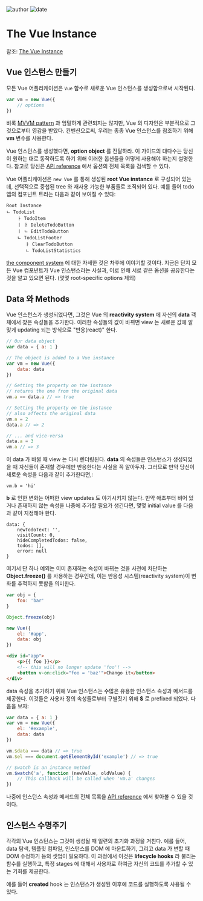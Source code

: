 
![author](https://img.shields.io/badge/author-daesungRa-lightgray.svg?style=flat-square)
![date](https://img.shields.io/badge/date-190905-lightgray.svg?style=flat-square)

# The Vue Instance

참조: [The Vue Instance](https://vuejs.org/v2/guide/instance.html)

## Vue 인스턴스 만들기

모든 Vue 어플리케이션은 ```Vue``` 함수로 새로운 Vue 인스턴스를 생성함으로써 시작된다.

```javascript
var vm = new Vue({
    // options
})
```

비록 [MVVM pattern](https://en.wikipedia.org/wiki/Model_View_ViewModel) 과 엄밀하게 관련되지는 않지만, Vue 의 디자인은 부분적으로 그것으로부터 영감을 받았다.
컨벤션으로써, 우리는 종종 Vue 인스턴스를 참조하기 위해 **vm** 변수를 사용한다.

Vue 인스턴스를 생성했다면, **option object** 를 전달하라.
이 가이드의 대다수는 당신이 원하는 대로 동작하도록 하기 위해 이러한 옵션들을 어떻게 사용해야 하는지 설명한다.
참고로 당신은 [API reference](https://vuejs.org/v2/api/#Options-Data) 에서 옵션의 전체 목록을 검색할 수 있다.

Vue 어플리케이션은 ```new Vue``` 를 통해 생성된 **root Vue instance** 로 구성되어 있는데,
선택적으로 중첩된 tree 와 재사용 가능한 부품들로 조직되어 있다.
예를 들어 todo 앱의 컴포넌트 트리는 다음과 같이 보여질 수 있다:

```text
Root Instance
ㄴ TodoList
    ㅏ TodoItem
    ㅣ ㅏ DeleteTodoButton
    ㅣ ㄴ EditTodoButton
    ㄴ TodoListFooter
       ㅏ ClearTodoButton
       ㄴ TodoListStatistics
```

[the component system]() 에 대한 자세한 것은 차후에 이야기할 것이다.
지금은 단지 모든 Vue 컴포넌트가 Vue 인스턴스라는 사실과, 이로 인해 서로 같은 옵션을 공유한다는 것을 알고 있으면 된다.
(몇몇 root-specific options 제외)

## Data 와 Methods

Vue 인스턴스가 생성되었다면, 그것은 Vue 의 **reactivity system** 에 자신의 **data** 객체에서 찾은 속성들을 추가한다.
이러한 속성들의 값이 바뀌면 view 는 새로운 값에 알맞게 updating 되는 방식으로 "반응(react)" 한다.

```javascript
// Our data object
var data = { a: 1 }

// The object is added to a Vue instance
var vm = new Vue({
    data: data
})

// Getting the property on the instance
// returns the one from the original data
vm.a == data.a // => true

// Setting the property on the instance
// also affects the original data
vm.a = 2
data.a // => 2

// ... and vice-versa
data.a = 3
vm.a // => 3
```

이 data 가 바뀔 때 view 는 다시 렌더링된다.
**data** 의 속성들은 인스턴스가 생성되었을 때 자신들이 존재할 경우에만 반응한다는 사실을 꼭 알아두자.
그러므로 만약 당신이 새로운 속성을 다음과 같이 추가한다면,:

```text
vm.b = 'hi'
```

**b** 로 인한 변화는 어떠한 view updates 도 야기시키지 않는다.
만약 애초부터 비어 있거나 존재하지 않는 속성을 나중에 추가할 필요가 생긴다면, 몇몇 initial value 를 다음과 같이 지정해야 한다.

```text
data: {
    newTodoText: '',
    visitCount: 0,
    hideCompletedTodos: false,
    todos: [],
    error: null
}
```

여기서 단 하나 예외는 이미 존재하는 속성이 바뀌는 것을 사전에 차단하는 **Object.freeze()** 를 사용하는 경우인데,
이는 반응성 시스템(reactivity system)이 변화를 추적하지 못함을 의미한다.

```javascript
var obj = {
    foo: 'bar'
}

Object.freeze(obj)

new Vue({
    el: '#app',
    data: obj
})
```

```html
<div id="app">
    <p>{{ foo }}</p>
    <!-- this will no longer update 'foo'! -->
    <button v-on:click="foo = 'baz'">Chango it</button>
</div>
```

data 속성을 추가하기 위해 Vue 인스턴스는 수많은 유용한 인스턴스 속성과 메서드를 제공한다.
이것들은 사용자 정의 속성들로부터 구별짓기 위해 **$** 로 prefixed 되었다. 다음을 보자:

```javascript
var data = { a: 1 }
var vm = new Vue({
    el: '#example',
    data: data
})

vm.$data === data // => true
vm.$el === document.getElementById('example') // => true

// $watch is an instance method
vm.$watch('a', function (newValue, oldValue) {
    // This callback will be called when 'vm.a' changes
})
```

나중에 인스턴스 속성과 메서드의 전체 목록을 [API reference](https://vuejs.org/v2/api/#Instance-Properties) 에서 찾아볼 수 있을 것이다.

## 인스턴스 수명주기

각각의 Vue 인스턴스는 그것이 생성될 때 일련의 초기화 과정을 거친다.
예를 들어, data 탐색, 템플릿 컴파일, 인스턴스를 DOM 에 마운트하기, 그리고 data 가 변할 때 DOM 수정하기 등의 셋업이 필요하다.
이 과정에서 이것은 **lifecycle hooks** 라 불리는 함수를 실행하고, 특정 stages 에 대해서 사용자로 하여금 자신의 코드를 추가할 수 있는 기회를 제공한다.

예를 들어 **created** hook 는 인스턴스가 생성된 이후에 코드를 실행하도록 사용될 수 있다.

```javascript

```
